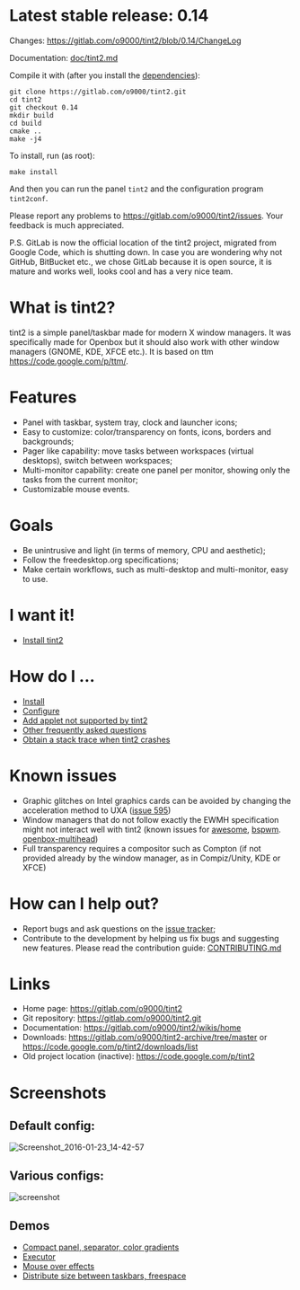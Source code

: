 # Latest stable release: 0.14
Changes: https://gitlab.com/o9000/tint2/blob/0.14/ChangeLog

Documentation: [doc/tint2.md](doc/tint2.md)

Compile it with (after you install the [dependencies](https://gitlab.com/o9000/tint2/wikis/Install#dependencies)):

```
git clone https://gitlab.com/o9000/tint2.git
cd tint2
git checkout 0.14
mkdir build
cd build
cmake ..
make -j4
```

To install, run (as root):

```
make install
```

And then you can run the panel `tint2` and the configuration program `tint2conf`.

Please report any problems to https://gitlab.com/o9000/tint2/issues. Your feedback is much appreciated.

P.S. GitLab is now the official location of the tint2 project, migrated from Google Code, which is shutting down. In case you are wondering why not GitHub, BitBucket etc., we chose GitLab because it is open source, it is mature and works well, looks cool and has a very nice team.

# What is tint2?

tint2 is a simple panel/taskbar made for modern X window managers. It was specifically made for Openbox but it should also work with other window managers (GNOME, KDE, XFCE etc.). It is based on ttm https://code.google.com/p/ttm/.

# Features

  * Panel with taskbar, system tray, clock and launcher icons;
  * Easy to customize: color/transparency on fonts, icons, borders and backgrounds;
  * Pager like capability: move tasks between workspaces (virtual desktops), switch between workspaces;
  * Multi-monitor capability: create one panel per monitor, showing only the tasks from the current monitor;
  * Customizable mouse events.

# Goals

  * Be unintrusive and light (in terms of memory, CPU and aesthetic);
  * Follow the freedesktop.org specifications;
  * Make certain workflows, such as multi-desktop and multi-monitor, easy to use.

# I want it!

  * [Install tint2](https://gitlab.com/o9000/tint2/wikis/Install)

# How do I ...

  * [Install](https://gitlab.com/o9000/tint2/wikis/Install)
  * [Configure](https://gitlab.com/o9000/tint2/blob/master/doc/tint2.md)
  * [Add applet not supported by tint2](https://gitlab.com/o9000/tint2/wikis/ThirdPartyApplets)
  * [Other frequently asked questions](https://gitlab.com/o9000/tint2/wikis/FAQ)
  * [Obtain a stack trace when tint2 crashes](https://gitlab.com/o9000/tint2/wikis/Debug)

# Known issues

  * Graphic glitches on Intel graphics cards can be avoided by changing the acceleration method to UXA ([issue 595](https://gitlab.com/o9000/tint2/issues/595))
  * Window managers that do not follow exactly the EWMH specification might not interact well with tint2 (known issues for [awesome](https://gitlab.com/o9000/tint2/issues/385), [bspwm](https://gitlab.com/o9000/tint2/issues/524). [openbox-multihead](https://gitlab.com/o9000/tint2/issues/456))
  * Full transparency requires a compositor such as Compton (if not provided already by the window manager, as in Compiz/Unity, KDE or XFCE)

# How can I help out?

  * Report bugs and ask questions on the [issue tracker](https://gitlab.com/o9000/tint2/issues);
  * Contribute to the development by helping us fix bugs and suggesting new features. Please read the contribution guide: [CONTRIBUTING.md](CONTRIBUTING.md)

# Links
  * Home page: https://gitlab.com/o9000/tint2
  * Git repository: https://gitlab.com/o9000/tint2.git
  * Documentation: https://gitlab.com/o9000/tint2/wikis/home
  * Downloads: https://gitlab.com/o9000/tint2-archive/tree/master or https://code.google.com/p/tint2/downloads/list
  * Old project location (inactive): https://code.google.com/p/tint2

# Screenshots

## Default config:

![Screenshot_2016-01-23_14-42-57](https://gitlab.com/o9000/tint2/uploads/948fa74eca60864352a033580350b4c3/Screenshot_2016-01-23_14-42-57.png)

## Various configs:

![screenshot](https://gitlab.com/o9000/tint2/wikis/screenshot.png)

## Demos

* [Compact panel, separator, color gradients](https://gitlab.com/o9000/tint2/wikis/whats-new-0.13.0.gif)
* [Executor](https://gitlab.com/o9000/tint2/wikis/whats-new-0.12.4.gif)
* [Mouse over effects](https://gitlab.com/o9000/tint2/wikis/whats-new-0.12.3.gif)
* [Distribute size between taskbars, freespace](https://gitlab.com/o9000/tint2/wikis/whats-new-0.12.gif)
